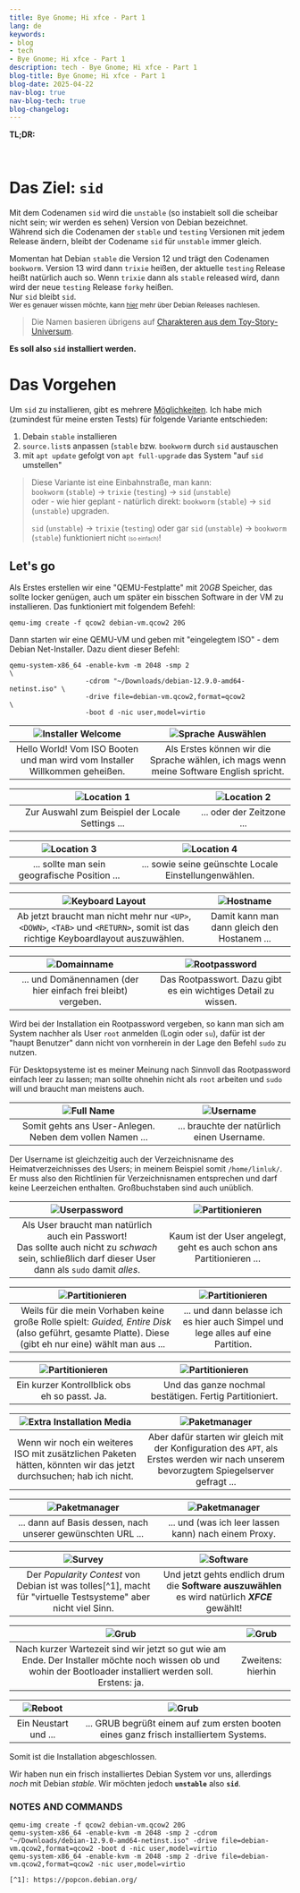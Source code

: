 ```yaml
---
title: Bye Gnome; Hi xfce - Part 1
lang: de
keywords:
- blog
- tech
- Bye Gnome; Hi xfce - Part 1
description: tech - Bye Gnome; Hi xfce - Part 1
blog-title: Bye Gnome; Hi xfce - Part 1
blog-date: 2025-04-22
nav-blog: true
nav-blog-tech: true
blog-changelog:
---
```


**TL;DR:**  

<br>

# Das Ziel: `sid`

Mit dem Codenamen `sid` wird die `unstable` (so instabielt soll die scheibar nicht sein; wir werden es sehen)
Version von Debian bezeichnet.  
Während sich die Codenamen der `stable` und `testing` Versionen mit jedem Release ändern,
bleibt der Codename `sid` für `unstable` immer gleich.

Momentan hat Debian `stable` die Version 12 und trägt den Codenamen `bookworm`.
Version 13 wird dann `trixie` heißen, der aktuelle `testing` Release heißt natürlich auch so.
Wenn `trixie` dann als `stable` released wird, dann wird der neue `testing` Release `forky` heißen.  
Nur `sid` bleibt `sid`.  
<small>Wer es genauer wissen möchte, kann [hier](https://www.debian.org/releases/) mehr über Debian Releases nachlesen.</small>

> Die Namen basieren übrigens auf
> [Charakteren aus dem Toy-Story-Universum](https://en.wikipedia.org/wiki/List_of_Toy_Story_characters).

**Es soll also `sid` installiert werden.**

# Das Vorgehen

Um `sid` zu installieren, gibt es mehrere [Möglichkeiten](https://wiki.debian.org/DebianUnstable#Installation).
Ich habe mich (zumindest für meine ersten Tests) für folgende Variante entschieden:

1. Debain `stable` installieren
1. `source.list`s anpassen (`stable` bzw. `bookworm` durch `sid` austauschen
1. mit `apt update` gefolgt von `apt full-upgrade` das System "auf `sid` umstellen"

> Diese Variante ist eine Einbahnstraße, man kann:  
> `bookworm` (`stable`) $\rightarrow$ `trixie` (`testing`) $\rightarrow$ `sid` (`unstable`)  
> oder - wie hier geplant - natürlich direkt: `bookworm` (`stable`) $\rightarrow$ `sid` (`unstable`) upgraden.
>
> `sid` (`unstable`) $\rightarrow$ `trixie` (`testing`) oder gar `sid` (`unstable`) $\rightarrow$ `bookworm` (`stable`)
> funktioniert nicht <small><small>(so einfach)</small></small>!

## Let's go

Als Erstes erstellen wir eine "QEMU-Festplatte" mit $20GB$ Speicher, das sollte locker genügen, auch um später ein bisschen Software in der VM zu installieren. Das funktioniert mit folgendem Befehl:

```plain
qemu-img create -f qcow2 debian-vm.qcow2 20G
```

Dann starten wir eine QEMU-VM und geben mit "eingelegtem ISO" - dem Debian Net-Installer. Dazu dient dieser Befehl:

```plain
qemu-system-x86_64 -enable-kvm -m 2048 -smp 2                           \
                   -cdrom "~/Downloads/debian-12.9.0-amd64-netinst.iso" \
                   -drive file=debian-vm.qcow2,format=qcow2             \
                   -boot d -nic user,model=virtio
```

| ![Installer Welcome](/images/blog/tech/bye-gnome-hi-xfce/01-deb-inst-welcome.webp) | ![Sprache Auswählen](/images/blog/tech/bye-gnome-hi-xfce/01-deb-inst-lang.webp) |
|:---:|:---:|
|Hello World! Vom ISO Booten und man wird vom Installer Willkommen geheißen. | Als Erstes können wir die Sprache wählen, ich mags wenn meine Software English spricht. |

| ![Location 1](/images/blog/tech/bye-gnome-hi-xfce/01-deb-inst-loc-01.webp) | ![Location 2](/images/blog/tech/bye-gnome-hi-xfce/01-deb-inst-loc-02.webp) |
|:---:|:---:|
| Zur Auswahl zum Beispiel der Locale Settings ... | ... oder der Zeitzone ... |

| ![Location 3](/images/blog/tech/bye-gnome-hi-xfce/01-deb-inst-loc-03.webp) | ![Location 4](/images/blog/tech/bye-gnome-hi-xfce/01-deb-inst-loc-04.webp) |
|:---:|:---:|
| ... sollte man sein geografische Position ... | ... sowie seine geünschte Locale Einstellungenwählen. |

| ![Keyboard Layout](/images/blog/tech/bye-gnome-hi-xfce/01-deb-inst-kb.webp) | ![Hostname](/images/blog/tech/bye-gnome-hi-xfce/01-deb-inst-hostname.webp) |
|:---:|:---:|
| Ab jetzt braucht man nicht mehr nur `<UP>`, `<DOWN>`, `<TAB>` und `<RETURN>`, somit ist das richtige Keyboardlayout auszuwählen. | Damit kann man dann gleich den Hostanem ... |

| ![Domainname](/images/blog/tech/bye-gnome-hi-xfce/01-deb-inst-domain.webp) | ![Rootpassword](/images/blog/tech/bye-gnome-hi-xfce/01-deb-inst-rootpassword.webp) |
|:---:|:---:|
| ... und Domänennamen (der hier einfach frei bleibt) vergeben. | Das Rootpasswort. Dazu gibt es ein wichtiges Detail zu wissen. |

Wird bei der Installation ein Rootpassword vergeben, so kann man sich am System nachher als User `root` anmelden (Login oder `su`),
dafür ist der "haupt Benutzer" dann nicht von vornherein in der Lage den Befehl `sudo` zu nutzen.

Für Desktopsysteme ist es meiner Meinung nach Sinnvoll das Rootpassword einfach leer zu lassen; man sollte ohnehin nicht als `root` arbeiten und `sudo` will und braucht man meistens auch.

| ![Full Name](/images/blog/tech/bye-gnome-hi-xfce/01-deb-inst-fullname.webp) | ![Username](/images/blog/tech/bye-gnome-hi-xfce/01-deb-inst-user.webp) |
|:---:|:---:|
| Somit gehts ans User-Anlegen. Neben dem vollen Namen ... | ... brauchte der natürlich einen Username. |

Der Username ist gleichzeitig auch der Verzeichnisname des Heimatverzeichnisses des Users; in meinem Beispiel somit `/home/linluk/`.
Er muss also den Richtlinien für Verzeichnisnamen entsprechen und darf keine Leerzeichen enthalten. Großbuchstaben sind auch unüblich.

| ![Userpassword](/images/blog/tech/bye-gnome-hi-xfce/01-deb-inst-password.webp) | ![Partitionieren](/images/blog/tech/bye-gnome-hi-xfce/01-deb-inst-part-01.webp) |
|:---:|:---:|
| Als User braucht man natürlich auch ein Passwort!<br>Das sollte auch nicht zu *schwach* sein, schließlich darf dieser User dann als `sudo` damit *alles*. | Kaum ist der User angelegt, geht es auch schon ans Partitionieren ... |

| ![Partitionieren](/images/blog/tech/bye-gnome-hi-xfce/01-deb-inst-part-02.webp) | ![Partitionieren](/images/blog/tech/bye-gnome-hi-xfce/01-deb-inst-part-03.webp) |
|:---:|:---:|
| Weils für die mein Vorhaben keine große Rolle spielt: *Guided, Entire Disk* (also geführt, gesamte Platte). Diese (gibt eh nur eine) wählt man aus ... | ... und dann belasse ich es hier auch Simpel und lege alles auf eine Partition. |

| ![Partitionieren](/images/blog/tech/bye-gnome-hi-xfce/01-deb-inst-part-04.webp) | ![Partitionieren](/images/blog/tech/bye-gnome-hi-xfce/01-deb-inst-part-05.webp) |
|:---:|:---:|
| Ein kurzer Kontrollblick obs eh so passt. Ja. | Und das ganze nochmal bestätigen. Fertig Partitioniert. |

| ![Extra Installation Media](/images/blog/tech/bye-gnome-hi-xfce/01-deb-inst-extra-media.webp) | ![Paketmanager](/images/blog/tech/bye-gnome-hi-xfce/01-deb-inst-apt-01.webp) |
|:---:|:---:|
| Wenn wir noch ein weiteres ISO mit zusätzlichen Paketen hätten, könnten wir das jetzt durchsuchen; hab ich nicht. | Aber dafür starten wir gleich mit der Konfiguration des `APT`, als Erstes werden wir nach unserem bevorzugtem Spiegelserver gefragt ... |

| ![Paketmanager](/images/blog/tech/bye-gnome-hi-xfce/01-deb-inst-apt-02.webp) | ![Paketmanager](/images/blog/tech/bye-gnome-hi-xfce/01-deb-inst-apt-03.webp) |
|:---:|:---:|
| ... dann auf Basis dessen, nach unserer gewünschten URL ... | ... und (was ich leer lassen kann) nach einem Proxy. |

| ![Survey](/images/blog/tech/bye-gnome-hi-xfce/01-deb-inst-survey.webp) | ![Software](/images/blog/tech/bye-gnome-hi-xfce/01-deb-inst-software.webp) |
|:---:|:---:|
| Der *Popularity Contest* von Debian ist was tolles[^1], macht für "virtuelle Testsysteme" aber nicht viel Sinn. | Und jetzt gehts endlich drum die **Software auszuwählen** es wird natürlich ***XFCE*** gewählt! |

| ![Grub](/images/blog/tech/bye-gnome-hi-xfce/01-deb-inst-grub-01.webp) | ![Grub](/images/blog/tech/bye-gnome-hi-xfce/01-deb-inst-grub-02.webp) |
|:---:|:---:|
| Nach kurzer Wartezeit sind wir jetzt so gut wie am Ende. Der Installer möchte noch wissen ob und wohin der Bootloader installiert werden soll. Erstens: ja. | Zweitens: hierhin |

| ![Reboot](/images/blog/tech/bye-gnome-hi-xfce/01-deb-inst-reboot.webp) | ![Grub](/images/blog/tech/bye-gnome-hi-xfce/01-deb-reboot.webp) |
|:---:|:---:|
| Ein Neustart und ... | ... GRUB begrüßt einem auf zum ersten booten eines ganz frisch installiertem Systems. |

Somit ist die Installation abgeschlossen.

Wir haben nun ein frisch installiertes Debian System vor uns, allerdings *noch* mit Debian *stable*. Wir möchten jedoch **`unstable`** also **`sid`**.






### NOTES AND COMMANDS

```
qemu-img create -f qcow2 debian-vm.qcow2 20G
qemu-system-x86_64 -enable-kvm -m 2048 -smp 2 -cdrom "~/Downloads/debian-12.9.0-amd64-netinst.iso" -drive file=debian-vm.qcow2,format=qcow2 -boot d -nic user,model=virtio
qemu-system-x86_64 -enable-kvm -m 2048 -smp 2 -drive file=debian-vm.qcow2,format=qcow2 -nic user,model=virtio

[^1]: https://popcon.debian.org/
